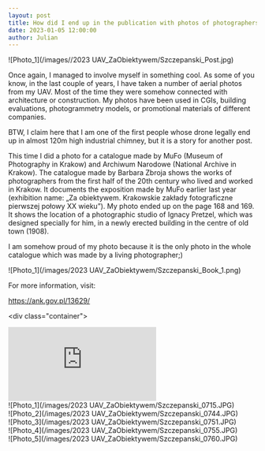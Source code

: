```yaml
---
layout: post  
title: How did I end up in the publication with photos of photographers from the first half of the 20th century?
date: 2023-01-05 12:00:00
author: Julian
---
```

![Photo_1](/images//2023 UAV_ZaObiektywem/Szczepanski_Post.jpg)

<!--excerpt-->

Once again, I managed to involve myself in something cool. As some of you know, in the last couple of years, I have taken a number of aerial photos from my UAV. Most of the time they were somehow connected with architecture or construction. My photos have been used in CGIs, building evaluations, photogrammetry models, or promotional materials of different companies.

BTW, I claim here that I am one of the first people whose drone legally end up in almost 120m high industrial chimney, but it is a story for another post.

This time I did a photo for a catalogue made by MuFo (Museum of Photography in Krakow) and Archiwum Narodowe (National Archive in Krakow). The catalogue made by Barbara Zbroja shows the works of photographers from the first half of the 20th century who lived and worked in Krakow. It documents the exposition made by MuFo earlier last year (exhibition name: „Za obiektywem. Krakowskie zakłady fotograficzne pierwszej połowy XX wieku”). My photo ended up on the page 168 and 169. It shows the location of a photographic studio of Ignacy Pretzel, which was designed specially for him, in a newly erected building in the centre of old town (1908).

I am somehow proud of my photo because it is the only photo in the whole catalogue which was made by a living photographer;) 

![Photo_1](/images/2023 UAV_ZaObiektywem/Szczepanski_Book_1.png)
<br>

For more information, visit:

<https://ank.gov.pl/13629/>  

<div class="container">
<iframe src="https://www.youtube.com/embed/i9cHwtJcMdU" title="Plac Szczepański 2" frameborder="0" allow="accelerometer; autoplay; clipboard-write; encrypted-media; gyroscope; picture-in-picture; web-share" allowfullscreen></iframe>
</div>

<br>  
![Photo_1](/images/2023 UAV_ZaObiektywem/Szczepanski_0715.JPG)  
<br>
![Photo_2](/images/2023 UAV_ZaObiektywem/Szczepanski_0744.JPG)    
<br>
![Photo_3](/images/2023 UAV_ZaObiektywem/Szczepanski_0751.JPG)    
<br>
![Photo_4](/images/2023 UAV_ZaObiektywem/Szczepanski_0755.JPG)  
<br>
![Photo_5](/images/2023 UAV_ZaObiektywem/Szczepanski_0760.JPG)  

